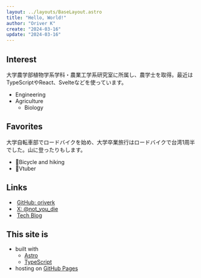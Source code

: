 ```yaml
---
layout: ../layouts/BaseLayout.astro
title: "Hello, World!"
author: "Oriver K"
create: "2024-03-16"
update: "2024-03-16"
---
```


## Interest

大学農学部植物学系学科・農業工学系研究室に所属し、農学士を取得。最近はTypeScriptやReact、Svelteなどを使っています。

- Engineering
- Agriculture
  - Biology

## Favorites

大学自転車部でロードバイクを始め、大学卒業旅行はロードバイクで台湾1周半でした。山に登ったりもします。

- 🚴Bicycle and hiking
- 🎤Vtuber

## Links

- <span class="icon github small" style="display: inline;" />&nbsp;[GitHub: oriverk](https://github.com/oriverk)
- <span class="icon x small" style="display: inline;" />&nbsp;[X: @not_you_die](https://x.com/not_you_die)
- <span class="icon oriverk small" style="display: inline;" />&nbsp;[Tech Blog](https://blog.oriverk.dev)

## This site is

- built with
  - [Astro](https://astro.build/)
  - [TypeScript](https://www.typescriptlang.org/)
- hosting on [GitHub Pages](https://docs.github.com/en/pages)

